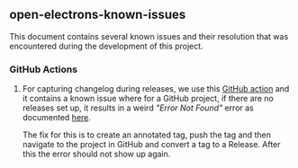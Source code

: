 ## open-electrons-known-issues

This document contains several known issues and their resolution that was encountered during the development of this
project.

### GitHub Actions

1. For capturing changelog during releases, we use this [GitHub action](https://github.com/metcalfc/changelog-generator) 
   and it contains a known issue where for a GitHub project, if there are no releases set up, it results in a weird
   _"Error Not Found"_ error as documented [here](https://github.com/metcalfc/changelog-generator#troubleshooting).
   
   The fix for this is to create an annotated tag, push the tag and then navigate to the project in GitHub and convert
   a tag to a Release. After this the error should not show up again.
